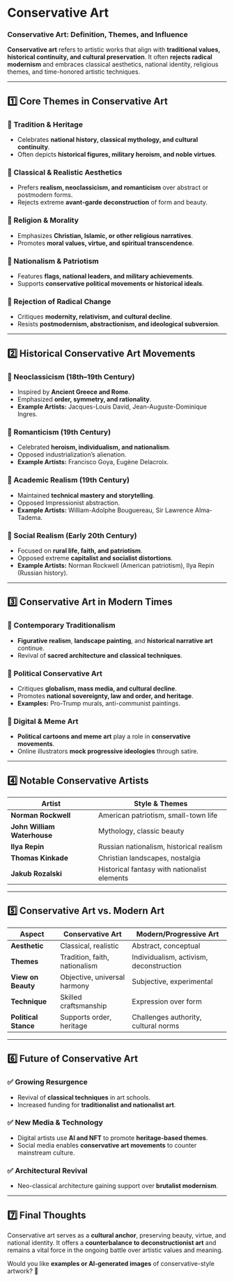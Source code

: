 # Conservative Art

### **Conservative Art: Definition, Themes, and Influence**  

**Conservative art** refers to artistic works that align with **traditional values, historical continuity, and cultural preservation**. It often **rejects radical modernism** and embraces classical aesthetics, national identity, religious themes, and time-honored artistic techniques.

---

## **1️⃣ Core Themes in Conservative Art**
### **🔹 Tradition & Heritage**
- Celebrates **national history, classical mythology, and cultural continuity**.
- Often depicts **historical figures, military heroism, and noble virtues**.

### **🔹 Classical & Realistic Aesthetics**
- Prefers **realism, neoclassicism, and romanticism** over abstract or postmodern forms.
- Rejects extreme **avant-garde deconstruction** of form and beauty.

### **🔹 Religion & Morality**
- Emphasizes **Christian, Islamic, or other religious narratives**.
- Promotes **moral values, virtue, and spiritual transcendence**.

### **🔹 Nationalism & Patriotism**
- Features **flags, national leaders, and military achievements**.
- Supports **conservative political movements or historical ideals**.

### **🔹 Rejection of Radical Change**
- Critiques **modernity, relativism, and cultural decline**.
- Resists **postmodernism, abstractionism, and ideological subversion**.

---

## **2️⃣ Historical Conservative Art Movements**
### **🎨 Neoclassicism (18th–19th Century)**
- Inspired by **Ancient Greece and Rome**.
- Emphasized **order, symmetry, and rationality**.
- **Example Artists:** Jacques-Louis David, Jean-Auguste-Dominique Ingres.

### **🎨 Romanticism (19th Century)**
- Celebrated **heroism, individualism, and nationalism**.
- Opposed industrialization’s alienation.
- **Example Artists:** Francisco Goya, Eugène Delacroix.

### **🎨 Academic Realism (19th Century)**
- Maintained **technical mastery and storytelling**.
- Opposed Impressionist abstraction.
- **Example Artists:** William-Adolphe Bouguereau, Sir Lawrence Alma-Tadema.

### **🎨 Social Realism (Early 20th Century)**
- Focused on **rural life, faith, and patriotism**.
- Opposed extreme **capitalist and socialist distortions**.
- **Example Artists:** Norman Rockwell (American patriotism), Ilya Repin (Russian history).

---

## **3️⃣ Conservative Art in Modern Times**
### **🔹 Contemporary Traditionalism**
- **Figurative realism**, **landscape painting**, and **historical narrative art** continue.
- Revival of **sacred architecture and classical techniques**.

### **🔹 Political Conservative Art**
- Critiques **globalism, mass media, and cultural decline**.
- Promotes **national sovereignty, law and order, and heritage**.
- **Examples:** Pro-Trump murals, anti-communist paintings.

### **🔹 Digital & Meme Art**
- **Political cartoons and meme art** play a role in **conservative movements**.
- Online illustrators **mock progressive ideologies** through satire.

---

## **4️⃣ Notable Conservative Artists**
| **Artist** | **Style & Themes** |
|------------|-------------------|
| **Norman Rockwell** | American patriotism, small-town life |
| **John William Waterhouse** | Mythology, classic beauty |
| **Ilya Repin** | Russian nationalism, historical realism |
| **Thomas Kinkade** | Christian landscapes, nostalgia |
| **Jakub Rozalski** | Historical fantasy with nationalist elements |

---

## **5️⃣ Conservative Art vs. Modern Art**
| **Aspect** | **Conservative Art** | **Modern/Progressive Art** |
|------------|-------------------|----------------------|
| **Aesthetic** | Classical, realistic | Abstract, conceptual |
| **Themes** | Tradition, faith, nationalism | Individualism, activism, deconstruction |
| **View on Beauty** | Objective, universal harmony | Subjective, experimental |
| **Technique** | Skilled craftsmanship | Expression over form |
| **Political Stance** | Supports order, heritage | Challenges authority, cultural norms |

---

## **6️⃣ Future of Conservative Art**
### ✅ **Growing Resurgence**
- Revival of **classical techniques** in art schools.
- Increased funding for **traditionalist and nationalist art**.

### ✅ **New Media & Technology**
- Digital artists use **AI and NFT** to promote **heritage-based themes**.
- Social media enables **conservative art movements** to counter mainstream culture.

### ✅ **Architectural Revival**
- Neo-classical architecture gaining support over **brutalist modernism**.

---

## **7️⃣ Final Thoughts**
Conservative art serves as a **cultural anchor**, preserving beauty, virtue, and national identity. It offers a **counterbalance to deconstructionist art** and remains a vital force in the ongoing battle over artistic values and meaning.

Would you like **examples or AI-generated images** of conservative-style artwork? 🚀
